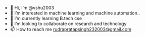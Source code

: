 - 👋 Hi, I’m @vshu2003
- 👀 I’m interested in machine learning and machine automation..
- 🌱 I’m currently learning B.tech cse
- 💞️ I’m looking to collaborate on research and technology
- 📫 How to reach me rudrapratapsingh232003@gmail.com

<!---
vshu2003/vshu2003 is a ✨ special ✨ repository because its `README.md` (this file) appears on your GitHub profile.
You can click the Preview link to take a look at your changes.
--->
